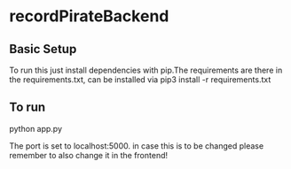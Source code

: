 # recordPirateBackend

## Basic Setup
To run this just install dependencies with pip.The requirements are there in the requirements.txt, 
can be installed via pip3 install -r requirements.txt

## To run
python app.py 

The port is set to localhost:5000.
in case this is to be changed please remember to also change it in the frontend!
